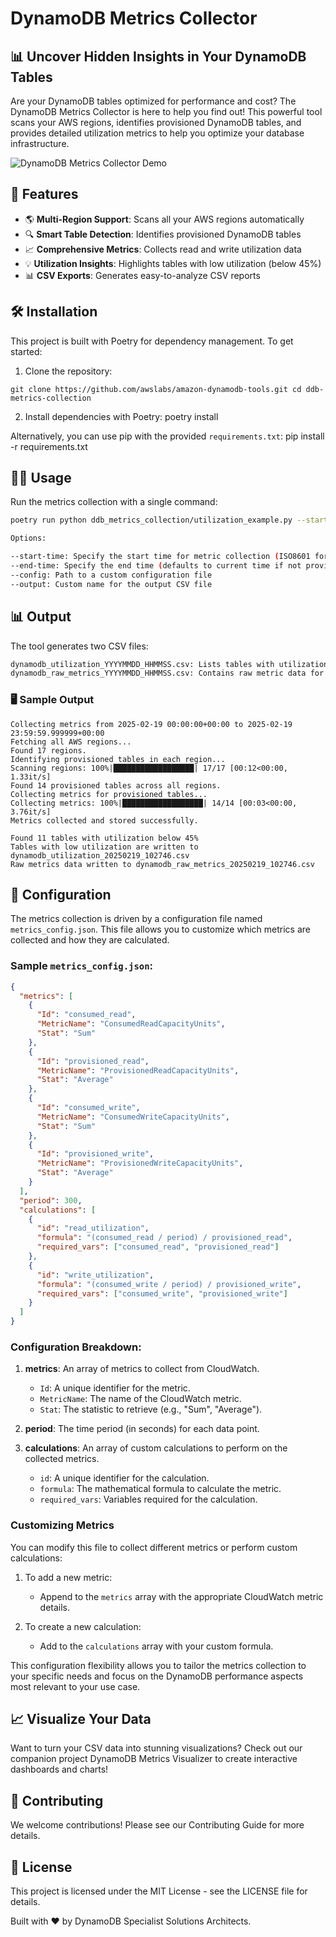 # DynamoDB Metrics Collector

## 📊 Uncover Hidden Insights in Your DynamoDB Tables

Are your DynamoDB tables optimized for performance and cost? The DynamoDB Metrics Collector is here to help you find out! This powerful tool scans your AWS regions, identifies provisioned DynamoDB tables, and provides detailed utilization metrics to help you optimize your database infrastructure.

![DynamoDB Metrics Collector Demo](link_to_demo_gif_or_image)

## 🚀 Features

- 🌎 **Multi-Region Support**: Scans all your AWS regions automatically
- 🔍 **Smart Table Detection**: Identifies provisioned DynamoDB tables
- 📈 **Comprehensive Metrics**: Collects read and write utilization data
- 💡 **Utilization Insights**: Highlights tables with low utilization (below 45%)
- 📊 **CSV Exports**: Generates easy-to-analyze CSV reports

## 🛠 Installation

This project is built with Poetry for dependency management. To get started:

1. Clone the repository:

`git clone https://github.com/awslabs/amazon-dynamodb-tools.git cd ddb-metrics-collection`


2. Install dependencies with Poetry:
poetry install


Alternatively, you can use pip with the provided `requirements.txt`:
pip install -r requirements.txt


## 🏃‍♂️ Usage

Run the metrics collection with a single command:

```bash
poetry run python ddb_metrics_collection/utilization_example.py --start-time 2025-02-19

Options:

--start-time: Specify the start time for metric collection (ISO8601 format)
--end-time: Specify the end time (defaults to current time if not provided)
--config: Path to a custom configuration file
--output: Custom name for the output CSV file
```

## 📊 Output

The tool generates two CSV files:

```bash
dynamodb_utilization_YYYYMMDD_HHMMSS.csv: Lists tables with utilization below 45%
dynamodb_raw_metrics_YYYYMMDD_HHMMSS.csv: Contains raw metric data for all tables
```

### 🖥 Sample Output

```
Collecting metrics from 2025-02-19 00:00:00+00:00 to 2025-02-19 23:59:59.999999+00:00
Fetching all AWS regions...
Found 17 regions.
Identifying provisioned tables in each region...
Scanning regions: 100%|██████████████████| 17/17 [00:12<00:00,  1.33it/s]
Found 14 provisioned tables across all regions.
Collecting metrics for provisioned tables...
Collecting metrics: 100%|██████████████████| 14/14 [00:03<00:00,  3.76it/s]
Metrics collected and stored successfully.

Found 11 tables with utilization below 45%
Tables with low utilization are written to dynamodb_utilization_20250219_102746.csv
Raw metrics data written to dynamodb_raw_metrics_20250219_102746.csv
```

## 🔧 Configuration

The metrics collection is driven by a configuration file named `metrics_config.json`. This file allows you to customize which metrics are collected and how they are calculated.

### Sample `metrics_config.json`:

```json
{
  "metrics": [
    {
      "Id": "consumed_read",
      "MetricName": "ConsumedReadCapacityUnits",
      "Stat": "Sum"
    },
    {
      "Id": "provisioned_read",
      "MetricName": "ProvisionedReadCapacityUnits",
      "Stat": "Average"
    },
    {
      "Id": "consumed_write",
      "MetricName": "ConsumedWriteCapacityUnits",
      "Stat": "Sum"
    },
    {
      "Id": "provisioned_write",
      "MetricName": "ProvisionedWriteCapacityUnits",
      "Stat": "Average"
    }
  ],
  "period": 300,
  "calculations": [
    {
      "id": "read_utilization",
      "formula": "(consumed_read / period) / provisioned_read",
      "required_vars": ["consumed_read", "provisioned_read"]
    },
    {
      "id": "write_utilization",
      "formula": "(consumed_write / period) / provisioned_write",
      "required_vars": ["consumed_write", "provisioned_write"]
    }
  ]
}
```

### Configuration Breakdown:

1. **metrics**: An array of metrics to collect from CloudWatch.
   - `Id`: A unique identifier for the metric.
   - `MetricName`: The name of the CloudWatch metric.
   - `Stat`: The statistic to retrieve (e.g., "Sum", "Average").

2. **period**: The time period (in seconds) for each data point.

3. **calculations**: An array of custom calculations to perform on the collected metrics.
   - `id`: A unique identifier for the calculation.
   - `formula`: The mathematical formula to calculate the metric.
   - `required_vars`: Variables required for the calculation.

### Customizing Metrics

You can modify this file to collect different metrics or perform custom calculations:

1. To add a new metric:
   - Append to the `metrics` array with the appropriate CloudWatch metric details.

2. To create a new calculation:
   - Add to the `calculations` array with your custom formula.

This configuration flexibility allows you to tailor the metrics collection to your specific needs and focus on the DynamoDB performance aspects most relevant to your use case.


## 📈 Visualize Your Data

Want to turn your CSV data into stunning visualizations? Check out our companion project DynamoDB Metrics Visualizer to create interactive dashboards and charts!

## 🤝 Contributing

We welcome contributions! Please see our Contributing Guide for more details.

## 📜 License

This project is licensed under the MIT License - see the LICENSE file for details.

Built with ❤️ by DynamoDB Specialist Solutions Architects. 